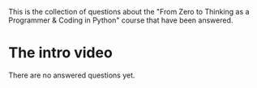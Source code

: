 This is the collection of questions about the "From Zero to Thinking as a Programmer & Coding in Python" course that have been answered.

# The intro video
There are no answered questions yet.